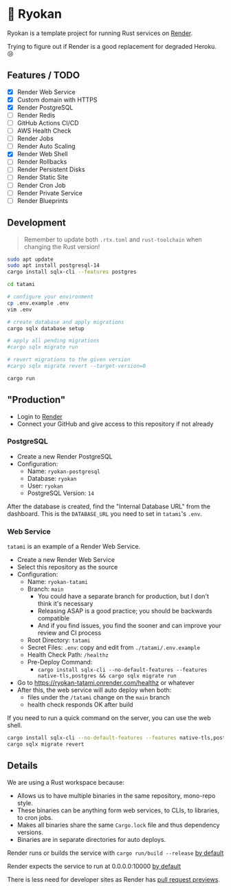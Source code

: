 # 🏮 Ryokan

Ryokan is a template project for running Rust services on [Render](https://render.com/).

Trying to figure out if Render is a good replacement for degraded Heroku. 😢

## Features / TODO

- [x] Render Web Service
- [x] Custom domain with HTTPS
- [x] Render PostgreSQL
- [ ] Render Redis
- [ ] GitHub Actions CI/CD
- [ ] AWS Health Check
- [ ] Render Jobs
- [ ] Render Auto Scaling
- [x] Render Web Shell
- [ ] Render Rollbacks
- [ ] Render Persistent Disks
- [ ] Render Static Site
- [ ] Render Cron Job
- [ ] Render Private Service
- [ ] Render Blueprints

## Development

> Remember to update both `.rtx.toml` and `rust-toolchain` when changing the Rust version!

```bash
sudo apt update
sudo apt install postgresql-14
cargo install sqlx-cli --features postgres

cd tatami

# configure your environment
cp .env.example .env
vim .env

# create database and apply migrations
cargo sqlx database setup

# apply all pending migrations
#cargo sqlx migrate run

# revert migrations to the given version
#cargo sqlx migrate revert --target-version=0

cargo run
```

## "Production"

- Login to [Render](https://render.com/)
- Connect your GitHub and give access to this repository if not already

### PostgreSQL

- Create a new Render PostgreSQL
- Configuration:
    - Name: `ryokan-postgresql`
    - Database: `ryokan`
    - User: `ryokan`
    - PostgreSQL Version: `14`

After the database is created, find the "Internal Database URL" from the dashboard.
This is the `DATABASE_URL` you need to set in `tatami`'s `.env`.

### Web Service

`tatami` is an example of a Render Web Service.

- Create a new Render Web Service
- Select this repository as the source
- Configuration:
    - Name: `ryokan-tatami`
    - Branch: `main`
        - You could have a separate branch for production, but I don't think it's necessary
        - Releasing ASAP is a good practice; you should be backwards compatible
        - And if you find issues, you find the sooner and can improve your review and CI process
    - Root Directory: `tatami`
    - Secret Files: `.env`: copy and edit from `./tatami/.env.example`
    - Health Check Path: `/healthz`
    - Pre-Deploy Command:
        - `cargo install sqlx-cli --no-default-features --features native-tls,postgres && cargo sqlx migrate run`
- Go to https://ryokan-tatami.onrender.com/healthz or whatever
- After this, the web service will auto deploy when both:
    - files under the `/tatami` change on the `main` branch
    - health check responds OK after build

If you need to run a quick command on the server, you can use the web shell.

```bash
cargo install sqlx-cli --no-default-features --features native-tls,postgres
cargo sqlx migrate revert
```

## Details

We are using a Rust workspace because:

- Allows us to have multiple binaries in the same repository, mono-repo style.
- These binaries can be anything form web services, to CLIs, to libraries, to cron jobs.
- Makes all binaries share the same `Cargo.lock` file and thus dependency versions.
- Binaries are in separate directories for auto deploys.

Render runs or builds the service with `cargo run/build --release`
[by default](https://docs.render.com/deploy-rocket-rust)

Render expects the service to run at 0.0.0.0:10000
[by default](https://docs.render.com/web-services#host-and-port-configuration)

There is less need for developer sites as Render
has [pull request previews](https://docs.render.com/pull-request-previews).
